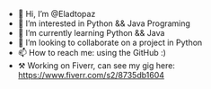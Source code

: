 - 👋 Hi, I’m @Eladtopaz
- 👀 I’m interested in Python && Java Programing
- 🌱 I’m currently learning Python && Java
- 💞️ I’m looking to collaborate on a project in Python
- 📫 How to reach me: using the GitHub :)
- ⚒ Working on Fiverr, can see my gig here: https://www.fiverr.com/s2/8735db1604

<!---
Eladtopaz/Eladtopaz is a ✨ special ✨ repository because its `README.md` (this file) appears on your GitHub profile.
You can click the Preview link to take a look at your changes.
--->
